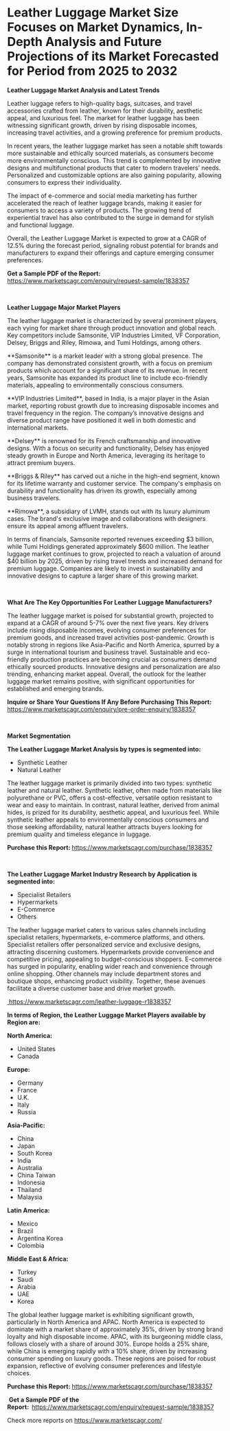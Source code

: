 <p><h1>Leather Luggage Market Size Focuses on Market Dynamics, In-Depth Analysis and Future Projections of its Market Forecasted for Period from 2025 to 2032</h1></p><p><strong>Leather Luggage Market Analysis and Latest Trends</strong></p>
<p><p>Leather luggage refers to high-quality bags, suitcases, and travel accessories crafted from leather, known for their durability, aesthetic appeal, and luxurious feel. The market for leather luggage has been witnessing significant growth, driven by rising disposable incomes, increasing travel activities, and a growing preference for premium products. </p><p>In recent years, the leather luggage market has seen a notable shift towards more sustainable and ethically sourced materials, as consumers become more environmentally conscious. This trend is complemented by innovative designs and multifunctional products that cater to modern travelers’ needs. Personalized and customizable options are also gaining popularity, allowing consumers to express their individuality.</p><p>The impact of e-commerce and social media marketing has further accelerated the reach of leather luggage brands, making it easier for consumers to access a variety of products. The growing trend of experiential travel has also contributed to the surge in demand for stylish and functional luggage. </p><p>Overall, the Leather Luggage Market is expected to grow at a CAGR of 12.5% during the forecast period, signaling robust potential for brands and manufacturers to expand their offerings and capture emerging consumer preferences.</p></p>
<p><strong>Get a Sample PDF of the Report:&nbsp;</strong> <a href="https://www.marketscagr.com/enquiry/request-sample/1838357?utm_campaign=3163&utm_medium=2&utm_source=Github&utm_content=ia&utm_term=05042025&utm_id=leather-luggage">https://www.marketscagr.com/enquiry/request-sample/1838357</a></p>
<p>&nbsp;</p>
<p><strong>Leather Luggage Major Market Players</strong></p>
<p><p>The leather luggage market is characterized by several prominent players, each vying for market share through product innovation and global reach. Key competitors include Samsonite, VIP Industries Limited, VF Corporation, Delsey, Briggs and Riley, Rimowa, and Tumi Holdings, among others.</p><p>**Samsonite** is a market leader with a strong global presence. The company has demonstrated consistent growth, with a focus on premium products which account for a significant share of its revenue. In recent years, Samsonite has expanded its product line to include eco-friendly materials, appealing to environmentally conscious consumers.</p><p>**VIP Industries Limited**, based in India, is a major player in the Asian market, reporting robust growth due to increasing disposable incomes and travel frequency in the region. The company’s innovative designs and diverse product range have positioned it well in both domestic and international markets.</p><p>**Delsey** is renowned for its French craftsmanship and innovative designs. With a focus on security and functionality, Delsey has enjoyed steady growth in Europe and North America, leveraging its heritage to attract premium buyers.</p><p>**Briggs & Riley** has carved out a niche in the high-end segment, known for its lifetime warranty and customer service. The company's emphasis on durability and functionality has driven its growth, especially among business travelers.</p><p>**Rimowa**, a subsidiary of LVMH, stands out with its luxury aluminum cases. The brand's exclusive image and collaborations with designers ensure its appeal among affluent travelers.</p><p>In terms of financials, Samsonite reported revenues exceeding $3 billion, while Tumi Holdings generated approximately $600 million. The leather luggage market continues to grow, projected to reach a valuation of around $40 billion by 2025, driven by rising travel trends and increased demand for premium luggage. Companies are likely to invest in sustainability and innovative designs to capture a larger share of this growing market.</p></p>
<p>&nbsp;</p>
<p><strong>What Are The Key Opportunities For Leather Luggage Manufacturers?</strong></p>
<p><p>The leather luggage market is poised for substantial growth, projected to expand at a CAGR of around 5-7% over the next five years. Key drivers include rising disposable incomes, evolving consumer preferences for premium goods, and increased travel activities post-pandemic. Growth is notably strong in regions like Asia-Pacific and North America, spurred by a surge in international tourism and business travel. Sustainable and eco-friendly production practices are becoming crucial as consumers demand ethically sourced products. Innovative designs and personalization are also trending, enhancing market appeal. Overall, the outlook for the leather luggage market remains positive, with significant opportunities for established and emerging brands.</p></p>
<p><strong>Inquire or Share Your Questions If Any Before Purchasing This Report:</strong> <a href="https://www.marketscagr.com/enquiry/pre-order-enquiry/1838357?utm_campaign=3163&utm_medium=2&utm_source=Github&utm_content=ia&utm_term=05042025&utm_id=leather-luggage">https://www.marketscagr.com/enquiry/pre-order-enquiry/1838357</a></p>
<p>&nbsp;</p>
<p><strong>Market Segmentation</strong></p>
<p><strong>The Leather Luggage Market Analysis by types is segmented into:</strong></p>
<p><ul><li>Synthetic Leather</li><li>Natural Leather</li></ul></p>
<p><p>The leather luggage market is primarily divided into two types: synthetic leather and natural leather. Synthetic leather, often made from materials like polyurethane or PVC, offers a cost-effective, versatile option resistant to wear and easy to maintain. In contrast, natural leather, derived from animal hides, is prized for its durability, aesthetic appeal, and luxurious feel. While synthetic leather appeals to environmentally conscious consumers and those seeking affordability, natural leather attracts buyers looking for premium quality and timeless elegance in luggage.</p></p>
<p><strong>Purchase this Report:&nbsp;</strong><a href="https://www.marketscagr.com/purchase/1838357?utm_campaign=3163&utm_medium=2&utm_source=Github&utm_content=ia&utm_term=05042025&utm_id=leather-luggage">https://www.marketscagr.com/purchase/1838357</a></p>
<p>&nbsp;</p>
<p><strong>The Leather Luggage Market Industry Research by Application is segmented into:</strong></p>
<p><ul><li>Specialist Retailers</li><li>Hypermarkets</li><li>E-Commerce</li><li>Others</li></ul></p>
<p><p>The leather luggage market caters to various sales channels including specialist retailers, hypermarkets, e-commerce platforms, and others. Specialist retailers offer personalized service and exclusive designs, attracting discerning customers. Hypermarkets provide convenience and competitive pricing, appealing to budget-conscious shoppers. E-commerce has surged in popularity, enabling wider reach and convenience through online shopping. Other channels may include department stores and boutique shops, enhancing product visibility. Together, these avenues facilitate a diverse customer base and drive market growth.</p></p>
<p><a href="https://www.marketscagr.com/leather-luggage-r1838357?utm_campaign=3163&utm_medium=2&utm_source=Github&utm_content=ia&utm_term=05042025&utm_id=leather-luggage">&nbsp;https://www.marketscagr.com/leather-luggage-r1838357</a></p>
<p><strong>In terms of Region, the Leather Luggage Market Players available by Region are:</strong></p>
<p>
    <p> <strong> North America: </strong>
        <ul>
            <li>United States</li>
            <li>Canada</li>
        </ul>
        </p> 
    <p> <strong> Europe: </strong>
        <ul>
            <li>Germany</li>
            <li>France</li>
            <li>U.K.</li>
            <li>Italy</li>
            <li>Russia</li>
        </ul>
        </p> 
    <p> <strong> Asia-Pacific: </strong>
        <ul>
            <li>China</li>
            <li>Japan</li>
            <li>South Korea</li>
            <li>India</li>
            <li>Australia</li>
            <li>China Taiwan</li>
            <li>Indonesia</li>
            <li>Thailand</li>
            <li>Malaysia</li>
        </ul>
        </p> 
    <p> <strong> Latin America: </strong>
        <ul>
            <li>Mexico</li>
            <li>Brazil</li>
            <li>Argentina Korea</li>
            <li>Colombia</li>
        </ul>
        </p> 
    <p> <strong> Middle East & Africa: </strong>
        <ul>
            <li>Turkey</li>
            <li>Saudi</li>
            <li>Arabia</li>
            <li>UAE</li>
            <li>Korea</li>
        </ul>
    </p>
    </p>
<p><p>The global leather luggage market is exhibiting significant growth, particularly in North America and APAC. North America is expected to dominate with a market share of approximately 35%, driven by strong brand loyalty and high disposable income. APAC, with its burgeoning middle class, follows closely with a share of around 30%. Europe holds a 25% share, while China is emerging rapidly with a 10% share, driven by increasing consumer spending on luxury goods. These regions are poised for robust expansion, reflective of evolving consumer preferences and lifestyle choices.</p></p>
<p><strong>Purchase this Report: </strong><a href="https://www.marketscagr.com/purchase/1838357?utm_campaign=3163&utm_medium=2&utm_source=Github&utm_content=ia&utm_term=05042025&utm_id=leather-luggage">https://www.marketscagr.com/purchase/1838357</a></p>
<p>&nbsp;<strong>Get a Sample PDF of the Report:&nbsp;&nbsp;</strong><a href="https://www.marketscagr.com/enquiry/request-sample/1838357?utm_campaign=3163&utm_medium=2&utm_source=Github&utm_content=ia&utm_term=05042025&utm_id=leather-luggage">https://www.marketscagr.com/enquiry/request-sample/1838357</a></p>
<p><strong></strong></p>
<p>Check more reports on <a href="https://www.marketscagr.com/?utm_campaign=3163&utm_medium=2&utm_source=Github&utm_content=ia&utm_term=05042025&utm_id=leather-luggage">https://www.marketscagr.com/</a></p>